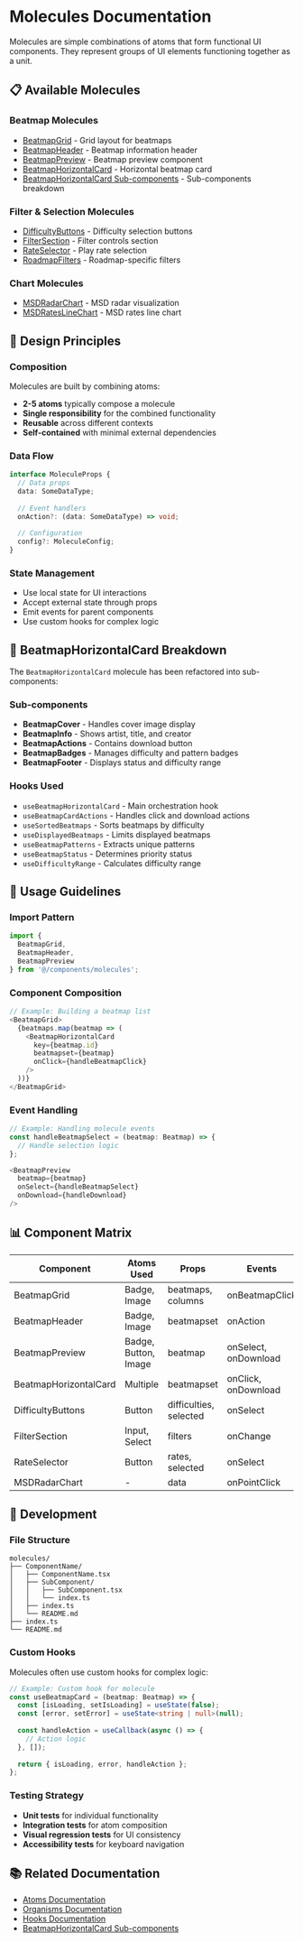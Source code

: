 # Molecules Documentation

Molecules are simple combinations of atoms that form functional UI components. They represent groups of UI elements functioning together as a unit.

## 📋 Available Molecules

### Beatmap Molecules
- [BeatmapGrid](./BeatmapGrid.md) - Grid layout for beatmaps
- [BeatmapHeader](./BeatmapHeader.md) - Beatmap information header
- [BeatmapPreview](./BeatmapPreview.md) - Beatmap preview component
- [BeatmapHorizontalCard](./BeatmapHorizontalCard.md) - Horizontal beatmap card
- [BeatmapHorizontalCard Sub-components](./BeatmapHorizontalCard/README.md) - Sub-components breakdown

### Filter & Selection Molecules
- [DifficultyButtons](./DifficultyButtons.md) - Difficulty selection buttons
- [FilterSection](./FilterSection.md) - Filter controls section
- [RateSelector](./RateSelector.md) - Play rate selection
- [RoadmapFilters](./RoadmapFilters.md) - Roadmap-specific filters

### Chart Molecules
- [MSDRadarChart](./MSDRadarChart.md) - MSD radar visualization
- [MSDRatesLineChart](./MSDRatesLineChart.md) - MSD rates line chart

## 🎯 Design Principles

### Composition
Molecules are built by combining atoms:
- **2-5 atoms** typically compose a molecule
- **Single responsibility** for the combined functionality
- **Reusable** across different contexts
- **Self-contained** with minimal external dependencies

### Data Flow
```typescript
interface MoleculeProps {
  // Data props
  data: SomeDataType;
  
  // Event handlers
  onAction?: (data: SomeDataType) => void;
  
  // Configuration
  config?: MoleculeConfig;
}
```

### State Management
- Use local state for UI interactions
- Accept external state through props
- Emit events for parent components
- Use custom hooks for complex logic

## 🧩 BeatmapHorizontalCard Breakdown

The `BeatmapHorizontalCard` molecule has been refactored into sub-components:

### Sub-components
- **BeatmapCover** - Handles cover image display
- **BeatmapInfo** - Shows artist, title, and creator
- **BeatmapActions** - Contains download button
- **BeatmapBadges** - Manages difficulty and pattern badges
- **BeatmapFooter** - Displays status and difficulty range

### Hooks Used
- `useBeatmapHorizontalCard` - Main orchestration hook
- `useBeatmapCardActions` - Handles click and download actions
- `useSortedBeatmaps` - Sorts beatmaps by difficulty
- `useDisplayedBeatmaps` - Limits displayed beatmaps
- `useBeatmapPatterns` - Extracts unique patterns
- `useBeatmapStatus` - Determines priority status
- `useDifficultyRange` - Calculates difficulty range

## 🚀 Usage Guidelines

### Import Pattern
```typescript
import { 
  BeatmapGrid, 
  BeatmapHeader, 
  BeatmapPreview 
} from '@/components/molecules';
```

### Component Composition
```typescript
// Example: Building a beatmap list
<BeatmapGrid>
  {beatmaps.map(beatmap => (
    <BeatmapHorizontalCard 
      key={beatmap.id}
      beatmapset={beatmap}
      onClick={handleBeatmapClick}
    />
  ))}
</BeatmapGrid>
```

### Event Handling
```typescript
// Example: Handling molecule events
const handleBeatmapSelect = (beatmap: Beatmap) => {
  // Handle selection logic
};

<BeatmapPreview 
  beatmap={beatmap}
  onSelect={handleBeatmapSelect}
  onDownload={handleDownload}
/>
```

## 📊 Component Matrix

| Component | Atoms Used | Props | Events | State |
|-----------|------------|-------|--------|-------|
| BeatmapGrid | Badge, Image | beatmaps, columns | onBeatmapClick | ❌ |
| BeatmapHeader | Badge, Image | beatmapset | onAction | ❌ |
| BeatmapPreview | Badge, Button, Image | beatmap | onSelect, onDownload | ✅ |
| BeatmapHorizontalCard | Multiple | beatmapset | onClick, onDownload | ✅ |
| DifficultyButtons | Button | difficulties, selected | onSelect | ❌ |
| FilterSection | Input, Select | filters | onChange | ❌ |
| RateSelector | Button | rates, selected | onSelect | ❌ |
| MSDRadarChart | - | data | onPointClick | ✅ |

## 🔧 Development

### File Structure
```
molecules/
├── ComponentName/
│   ├── ComponentName.tsx
│   ├── SubComponent/
│   │   ├── SubComponent.tsx
│   │   └── index.ts
│   ├── index.ts
│   └── README.md
├── index.ts
└── README.md
```

### Custom Hooks
Molecules often use custom hooks for complex logic:
```typescript
// Example: Custom hook for molecule
const useBeatmapCard = (beatmap: Beatmap) => {
  const [isLoading, setIsLoading] = useState(false);
  const [error, setError] = useState<string | null>(null);
  
  const handleAction = useCallback(async () => {
    // Action logic
  }, []);
  
  return { isLoading, error, handleAction };
};
```

### Testing Strategy
- **Unit tests** for individual functionality
- **Integration tests** for atom composition
- **Visual regression tests** for UI consistency
- **Accessibility tests** for keyboard navigation

## 📚 Related Documentation

- [Atoms Documentation](../atoms/README.md)
- [Organisms Documentation](../organisms/README.md)
- [Hooks Documentation](../hooks/README.md)
- [BeatmapHorizontalCard Sub-components](./BeatmapHorizontalCard/README.md)

